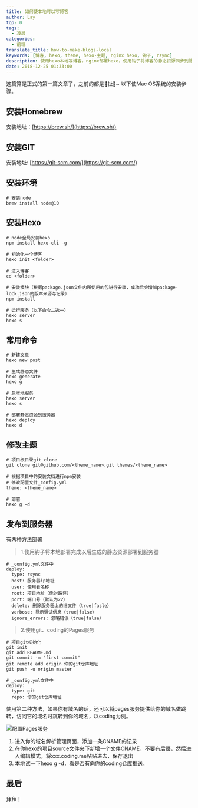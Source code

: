```yaml
---
title: 如何使本地可以写博客
author: Lay
top: 0
tags:
  - 凌晨
categories:
  - 前端
translate_title: how-to-make-blogs-local
keywords: [博客, hexo, theme, hexo-主题, nginx hexo, 钩子, rsync]
description: 使用hexo本地写博客，nginx部署hexo，使用钩子将博客的静态资源同步到服务器
date: 2018-12-25 01:33:00
---
```


这篇算是正式的第一篇文章了，之前的都是🦐扯🥚~ 
以下使Mac OS系统的安装步骤。

<!-- more -->

## 安装Homebrew

安装地址：[https://brew.sh/](https://brew.sh/)

## 安装GIT

安装地址: [https://git-scm.com/](https://git-scm.com/)

## 安装环境

```
# 安装node
brew install node@10
```

## 安装Hexo

```
# node全局安装hexo
npm install hexo-cli -g

# 初始化一个博客
hexo init <folder>

# 进入博客
cd <folder>

# 安装模块（根据package.json文件内所使用的包进行安装，成功后会增加package-lock.json的版本来源与记录）
npm install

# 运行服务（以下命令二选一）
hexo server
hexo s
```

## 常用命令

```
# 新建文章
hexo new post

# 生成静态文件
hexo generate
hexo g 

# 启本地服务
hexo server
hexo s 

# 部署静态资源到服务器
hexo deploy
hexo d
```

## 修改主题

```
# 项目根目录git clone
git clone git@github.com/<theme_name>.git themes/<theme_name>

# 根据项目中的安装文档进行npm安装
# 修改配置文件_config.yml
theme: <theme_name>

# 部署
hexo g -d
```

## 发布到服务器
有两种方法部署

> 1.使用钩子将本地部署完成以后生成的静态资源部署到服务器

```
# _config.yml文件中
deploy:
  type: rsync
  host: 服务器ip地址
  user: 使用者名称
  root: 项目地址（绝对路径）
  port: 端口号（默认为22）
  delete: 删除服务器上的旧文件（true|fasle）
  verbose: 显示调试信息（true|false）	
  ignore_errors: 忽略错误（true|false）
```

> 2.使用git、coding的Pages服务

```
# 项目git初始化
git init
git add README.md
git commit -m "first commit"
git remote add origin 你的git仓库地址
git push -u origin master

# _config.yml文件中
deploy:
  type: git
  repo: 你的git仓库地址
```

使用第二种方法，如果你有域名的话，还可以将pages服务提供给你的域名做跳转，访问它的域名时跳转到你的域名，以coding为例。

![配置Pages服务](https://img-qiniu.alwayslay.com/如何使本地可以写博客/20181229010924688.png)

1. 进入你的域名解析管理页面，添加一条CNAME的记录
2. 在你hexo的项目source文件夹下新增一个文件CNAME，不要有后缀，然后进入编辑模式，将xxx.coding.me粘贴进去，保存退出
3. 本地试一下hexo g -d，看是否有向你的coding仓库推送。

## 最后
拜拜！

